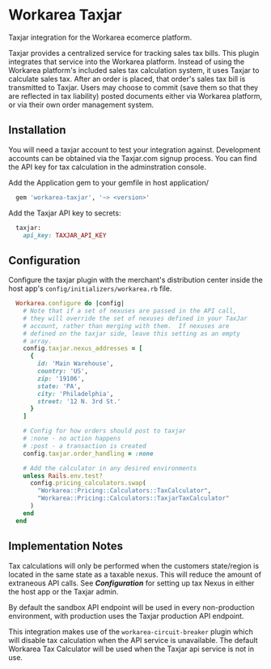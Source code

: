 Workarea Taxjar
================================================================================

Taxjar integration for the Workarea ecomerce platform.


Taxjar provides a centralized service for tracking sales tax bills.
This plugin integrates that service into the Workarea platform. Instead of using
the Workarea platform's included sales tax calculation system, it uses Taxjar to
calculate sales tax. After an order is placed, that order's sales tax bill is
transmitted to Taxjar. Users may choose to commit (save them so that they are
reflected in tax liability) posted documents either via Workarea platform, or
via their own order management system.


Installation
--------------------------------------------------------------------------------

You will need a taxjar account to test your integration against. Development accounts can be obtained via the Taxjar.com signup process. You can find the API key for tax calculation in the adminstration console.


Add the Application gem to your gemfile in host application/
```ruby
  gem 'workarea-taxjar', '~> <version>'
```

Add the Taxjar API key to secrets:
```ruby
  taxjar:
    api_key: TAXJAR_API_KEY
```

Configuration
--------------------------------------------------------------------------------

Configure the taxjar plugin with the merchant's distribution center inside the host app's `config/initializers/workarea.rb` file.
```ruby
  Workarea.configure do |config|
    # Note that if a set of nexuses are passed in the API call,
    # they will override the set of nexuses defined in your TaxJar
    # account, rather than merging with them.  If nexuses are
    # defined on the taxjar side, leave this setting as an empty
    # array.
    config.taxjar.nexus_addresses = [
      {
        id: 'Main Warehouse',
        country: 'US',
        zip: '19106',
        state: 'PA',
        city: 'Philadelphia',
        street: '12 N. 3rd St.'
      }
    ]

    # Config for how orders should post to taxjar
    # :none - no action happens
    # :post - a transaction is created
    config.taxjar.order_handling = :none

    # Add the calculator in any desired environments
    unless Rails.env.test?
      config.pricing_calculators.swap(
        "Workarea::Pricing::Calculators::TaxCalculator",
        "Workarea::Pricing::Calculators::TaxjarTaxCalculator"
      )
    end
  end
```
Implementation Notes
--------------------------------------------------------------------------------

Tax calculations will only be performed when the customers state/region is located
in the same state as a taxable nexus. This will reduce the amount of extraneous API calls. See ***Configuration*** for setting up tax Nexus in either the host app or the Taxjar admin.

By default the sandbox API endpoint will be used in every non-production environment, with production uses the Taxjar production API endpoint.

This integration makes use of the ```workarea-circuit-breaker``` plugin which will disable tax calculation when the API service is unavailable.  The default Workarea Tax Calculator will be used when the Taxjar api service is not in use.
